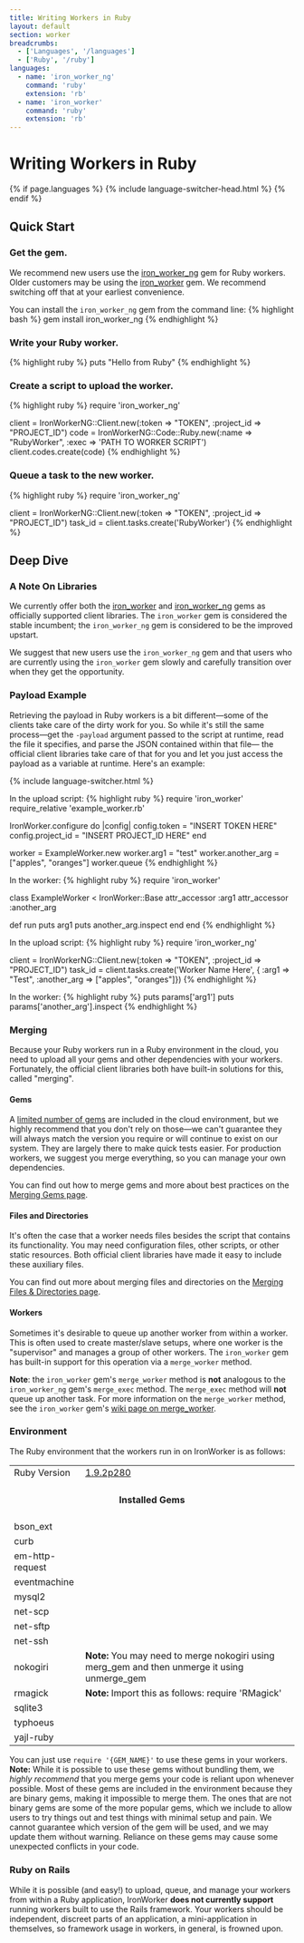 ```yaml
---
title: Writing Workers in Ruby
layout: default
section: worker
breadcrumbs:
  - ['Languages', '/languages']
  - ['Ruby', '/ruby']
languages:
  - name: 'iron_worker_ng'
    command: 'ruby'
    extension: 'rb'
  - name: 'iron_worker'
    command: 'ruby'
    extension: 'rb'
---
```


# Writing Workers in Ruby

{% if page.languages %}
{% include language-switcher-head.html %}
{% endif %}

## Quick Start

### Get the gem.

We recommend new users use the [iron_worker_ng](https://github.com/iron-io/iron_worker_ruby_ng) 
gem for Ruby workers. Older customers may be using the [iron_worker](https://github.com/iron-io/iron_worker_ruby) 
gem. We recommend switching off that at your earliest convenience.

You can install the `iron_worker_ng` gem from the command line:
{% highlight bash %}
gem install iron_worker_ng
{% endhighlight %}

### Write your Ruby worker.

{% highlight ruby %}
puts "Hello from Ruby"
{% endhighlight %}

### Create a script to upload the worker.
{% highlight ruby %}
require 'iron_worker_ng'

client = IronWorkerNG::Client.new(:token => "TOKEN", :project_id => "PROJECT_ID")
code = IronWorkerNG::Code::Ruby.new(:name => "RubyWorker", :exec => 'PATH TO WORKER SCRIPT')
client.codes.create(code)
{% endhighlight %}

### Queue a task to the new worker.
{% highlight ruby %}
require 'iron_worker_ng'

client = IronWorkerNG::Client.new(:token => "TOKEN", :project_id => "PROJECT_ID")
task_id = client.tasks.create('RubyWorker')
{% endhighlight %}

## Deep Dive

### A Note On Libraries

We currently offer both the [iron_worker](https://github.com/iron-io/iron_worker_ruby) 
and [iron_worker_ng](https://github.com/iron-io/iron_worker_ruby_ng) gems as 
officially supported client libraries. The `iron_worker` gem is considered the 
stable incumbent; the `iron_worker_ng` gem is considered to be the improved 
upstart.

We suggest that new users use the `iron_worker_ng` gem and that users who are 
currently using the `iron_worker` gem slowly and carefully transition over when 
they get the opportunity.

### Payload Example

Retrieving the payload in Ruby workers is a bit different&mdash;some of the 
clients take care of the dirty work for you. So while it's still the same 
process&mdash;get the `-payload` argument passed to the script at runtime, 
read the file it specifies, and parse the JSON contained within that file&mdash;
the official client libraries take care of that for you and let you just access 
the payload as a variable at runtime. Here's an example:

{% include language-switcher.html %}
<div class="iron_worker">
In the upload script:
{% highlight ruby %}
require 'iron_worker'
require_relative 'example_worker.rb'

IronWorker.configure do |config|
  config.token = "INSERT TOKEN HERE"
  config.project_id = "INSERT PROJECT_ID HERE"
end

worker = ExampleWorker.new
worker.arg1 = "test"
worker.another_arg = ["apples", "oranges"]
worker.queue
{% endhighlight %}

In the worker:
{% highlight ruby %}
require 'iron_worker'

class ExampleWorker < IronWorker::Base
  attr_accessor :arg1
  attr_accessor :another_arg

  def run
    puts arg1
    puts another_arg.inspect
  end
end
{% endhighlight %}
</div>
<div class="iron_worker_ng">
In the upload script:
{% highlight ruby %}
require 'iron_worker_ng'

client = IronWorkerNG::Client.new(:token => "TOKEN", :project_id => "PROJECT_ID")
task_id = client.tasks.create('Worker Name Here', { :arg1 => "Test", :another_arg => ["apples", "oranges"]})
{% endhighlight %}

In the worker:
{% highlight ruby %}
puts params['arg1']
puts params['another_arg'].inspect
{% endhighlight %}
</div>

### Merging

Because your Ruby workers run in a Ruby environment in the cloud, you need to 
upload all your gems and other dependencies with your workers. Fortunately, the 
official client libraries both have built-in solutions for this, called "merging".

#### Gems

A [limited number of gems](/worker/reference/environment?lang=ruby#ruby_gems_installed) 
are included in the cloud environment, but we highly recommend that you don't 
rely on those&mdash;we can't guarantee they will always match the version you 
require or will continue to exist on our system. They are largely there to make 
quick tests easier. For production workers, we suggest you merge everything, so 
you can manage your own dependencies.

You can find out how to merge gems and more about best practices on the 
[Merging Gems page](/worker/languages/ruby/merging-gems).

#### Files and Directories

It's often the case that a worker needs files besides the script that contains 
its functionality. You may need configuration files, other scripts, or other 
static resources. Both official client libraries have made it easy to include 
these auxiliary files.

You can find out more about merging files and directories on the 
[Merging Files & Directories page](/worker/languages/ruby/merging-files-and-dirs).

#### Workers

Sometimes it's desirable to queue up another worker from within a worker. This 
is often used to create master/slave setups, where one worker is the "supervisor" 
and manages a group of other workers. The `iron_worker` gem has built-in 
support for this operation via a `merge_worker` method.

**Note**: the `iron_worker` gem's `merge_worker` method is **not** analogous to 
the `iron_worker_ng` gem's `merge_exec` method. The `merge_exec` method will 
**not** queue up another task. For more information on the `merge_worker` method, 
see the `iron_worker` gem's [wiki page on merge_worker](https://github.com/iron-io/iron_worker_ruby/wiki/merge_worker).

### Environment

The Ruby environment that the workers run in on IronWorker is as follows:

<table class="reference">
  <tbody>
    <tr>
      <td style="width: 25%;">Ruby Version</td>
      <td style="width: 75%;"><a href="http://www.ruby-lang.org/en/downloads/" title="Version 1.9.2p280">1.9.2p280</a></td>
    </tr>
    <tr>
      <td colspan="2" style="text-align: center; width: 100%;"><h4 style="padding: 0px;">Installed Gems</h4></td>
    </tr>
    <tr>
      <td>bson_ext</td>
      <td></td>
    </tr>
    <tr>
      <td>curb</td>
      <td></td>
    </tr>
    <tr>
      <td>em-http-request</td>
      <td></td>
    </tr>
    <tr>
      <td>eventmachine</td>
      <td></td>
    </tr>
    <tr>
      <td>mysql2</td>
      <td></td>
    </tr>
    <tr>
      <td>net-scp</td>
      <td></td>
    </tr>
    <tr>
      <td>net-sftp</td>
      <td></td>
    </tr>
    <tr>
      <td>net-ssh</td>
      <td></td>
    </tr>
    <tr>
      <td>nokogiri</td>
      <td><strong>Note:</strong> You may need to merge nokogiri using <span class="fixed-width">merg_gem</span> and then unmerge it using <span class="fixed_width">unmerge_gem</span></td>
    </tr>
    <tr>
      <td>rmagick</td>
      <td><strong>Note:</strong> Import this as follows: <span class="fixed-width">require 'RMagick'</span></td>
    </tr>
    <tr>
      <td>sqlite3</td>
      <td></td>
    </tr>
    <tr>
      <td>typhoeus</td>
      <td></td>
    </tr>
    <tr>
      <td>yajl-ruby</td>
      <td></td>
    </tr>
  </tbody>
</table>

You can just use `require '{GEM_NAME}'` to use these gems in your workers. 
**Note:** While it is possible to use these gems without bundling them, we 
*highly recommend* that you merge gems your code is reliant upon whenever 
possible. Most of these gems are included in the environment because they are 
binary gems, making it impossible to merge them. The ones that are not binary 
gems are some of the more popular gems, which we include to allow users to try 
things out and test things with minimal setup and pain. We cannot guarantee 
which version of the gem will be used, and we may update them without warning. 
Reliance on these gems may cause some unexpected conflicts in your code.

### Ruby on Rails

While it is possible (and easy!) to upload, queue, and manage your workers from 
within a Ruby application, IronWorker **does not currently support** running 
workers built to use the Rails framework. Your workers should be independent, 
discreet parts of an application, a mini-application in themselves, so 
framework usage in workers, in general, is frowned upon.
